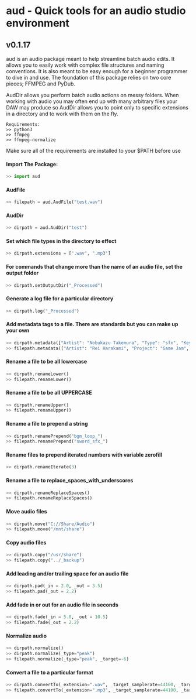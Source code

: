 # aud - Quick tools for an audio studio environment
## v0.1.17

aud is an audio package meant to help streamline batch audio edits.
It allows you to easily work with complex file structures and naming conventions.
It is also meant to be easy enough for a beginner programmer to dive in and use.
The foundation of this package relies on two core pieces; FFMPEG and PyDub.

AudDir allows you perform batch audio actions on messy folders. 
When working with audio you may often end up with many arbitrary files your DAW may produce so AudDir allows you to point only to specific extensions in a directory and to work with them on the fly.

```
Requirements:
>> python3
>> ffmpeg
>> ffmpeg-normalize
```

Make sure all of the requirements are installed to your $PATH before use

#### Import The Package:
```python
>> import aud
```

#### AudFile
```python
>> filepath = aud.AudFile("test.wav")
```

#### AudDir
```python
>> dirpath = aud.AudDir("test")
```

#### Set which file types in the directory to effect
```python
>> dirpath.extensions = [".wav", ".mp3"]
```

#### For commands that change more than the name of an audio file, set the output folder
```python
>> dirpath.setOutputDir("_Processed")
```

#### Generate a log file for a particular directory
```python
>> dirpath.log("_Processed")
```

#### Add metadata tags to a file. There are standards but you can make up your own
```python
>> dirpath.metadata(["Artist": "Nobukazu Takemura", "Type": "sfx", "Keywords": "sword oneshot stereo"])
>> filepath.metadata(["Artist": "Rei Harakami", "Project": "Game Jam", "Keywords": "loop bgm"])
```

#### Rename a file to be all lowercase
```python
>> dirpath.renameLower()
>> filepath.renameLower()
```

#### Rename a file to be all UPPERCASE
```python
>> dirpath.renameUpper()
>> filepath.renameUpper()
```

#### Rename a file to prepend a string
```python
>> dirpath.renamePrepend("bgm_loop_")
>> filepath.renamePrepend("sword_sfx_")
```

#### Rename files to prepend iterated numbers with variable zerofill
```python
>> dirpath.renameIterate(3)
```

#### Rename a file to replace_spaces_with_underscores
```python
>> dirpath.renameReplaceSpaces()
>> filepath.renameReplaceSpaces()
```

#### Move audio files
```python
>> dirpath.move("C://Share/Audio")
>> filepath.move("/mnt/share")
```

#### Copy audio files
```python
>> dirpath.copy("/usr/share")
>> filepath.copy("../_backup")
```

#### Add leading and/or trailing space for an audio file
```python
>> dirpath.pad(_in = 2.0, _out = 3.5)
>> filepath.pad(_out = 2.2)
```


#### Add fade in or out for an audio file in seconds
```python
>> dirpath.fade(_in = 5.0, _out = 10.5)
>> filepath.fade(_out = 2.2)
```

#### Normalize audio
```python
>> dirpath.normalize()
>> dirpath.normalize(_type="peak")
>> filepath.normalize(_type="peak", _target=-6)
```

#### Convert a file to a particular format
```python
>> dirpath.convertTo(_extension=".wav", _target_samplerate=44100, _target_bitdepth=16)
>> filepath.convertTo(_extension=".mp3", _target_samplerate=44100, _target_bitrate="320k") #bitrate="0" for lossy compression
```
